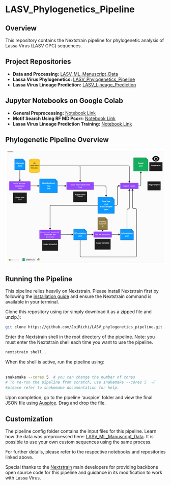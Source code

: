 # LASV_Phylogenetics_Pipeline

## Overview
This repository contains the Nextstrain pipeline for phylogenetic analysis of Lassa Virus (LASV GPC) sequences.

## Project Repositories
- **Data and Processing:** [LASV_ML_Manuscript_Data](https://github.com/JoiRichi/LASV_ML_manuscript_data)
- **Lassa Virus Phylogenetics:** [LASV_Phylogenetics_Pipeline](https://github.com/JoiRichi/LASV_phylogenetics_pipeline)
- **Lassa Virus Lineage Prediction:** [LASV_Lineage_Prediction](https://github.com/JoiRichi/LASV_lineage_pred)

## Jupyter Notebooks on Google Colab
- **General Preprocessing:** [Notebook Link](https://colab.research.google.com/drive/1JOgS2-dDoQ7OPHPcXm3AIBDnGQAFxIyR)
- **Motif Search Using RF MD Pcorr:** [Notebook Link](https://colab.research.google.com/drive/1M1yYB65MOWUpMYcn24Jfm6jvZZ13QJ6l)
- **Lassa Virus Lineage Prediction Training:** [Notebook Link](https://colab.research.google.com/drive/1G0lEjuvPR07bcb181Rfhm-S0WenMFSmR)

## Phylogenetic Pipeline Overview
![Phylogenetic Pipeline](phyloflow.png)

## Running the Pipeline
This pipeline relies heavily on Nextstrain. Please install Nextstrain first by following the [installation guide](https://docs.nextstrain.org/projects/cli/en/stable/installation/) and ensure the Nextstrain command is available in your terminal.

Clone this repository using (or simply download it as a zipped file and unzip.):
```sh
git clone https://github.com/JoiRichi/LASV_phylogenetics_pipeline.git
```


Enter the Nextstrain shell in the root directory of the pipeline. Note: you must enter the Nextstrain shell each time you want to use the pipeline.

```sh
nextstrain shell .

```

When the shell is active, run the pipeline using:

```sh

snakemake --cores 5  # you can change the number of cores
# To re-run the pipeline from scratch, use snakemake --cores 5  -F
#please refer to snakemake documentation for help.
```


Upon completion, go to the pipeline 'auspice' folder and view the final JSON file using [Auspice](https://auspice.us/). Drag and drop the file.


## Customization
The pipeline config folder contains the input files for this pipeline. Learn how the data was preprocessed here: [LASV_ML_Manuscript_Data](https://github.com/JoiRichi/LASV_ML_manuscript_data). It is possible to use your own custom sequences using the same process.

For further details, please refer to the respective notebooks and repositories linked above.

Special thanks to the [Nextstrain](https://github.com/nextstrain) main developers for providing backbone open source code for this pipeline and guidance in its modification to work with Lassa Virus.


